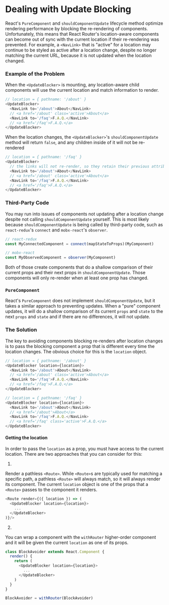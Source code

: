 # Dealing with Update Blocking

React's `PureComponent` and `shouldComponentUpdate` lifecycle method optimize rendering performance by blocking the re-rendering of components. Unfortunately, this means that React Router's location-aware components can become out of sync with the current location if their re-rendering was prevented. For example, a `<NavLink>` that is "active" for a location may continue to be styled as active after a location change, despite no longer matching the current URL, because it is not updated when the location changed.

### Example of the Problem

When the `<UpdateBlocker>` is mounting, any location-aware child components will use the current location and match information to render.

```js
// location = { pathname: '/about' }
<UpdateBlocker>
  <NavLink to='/about'>About</NavLink>
  // <a href='/about' class='active'>About</a>
  <NavLink to='/faq'>F.A.Q.</NavLink>
  // <a href='/faq'>F.A.Q.</a>
</UpdateBlocker>
```

When the location changes, the `<UpdateBlocker>`'s `shouldComponentUpdate` method will return `false`, and any children inside of it will not be re-rendered

```js
// location = { pathname: '/faq' }
<UpdateBlocker>
  // the links will not re-render, so they retain their previous attributes
  <NavLink to='/about'>About</NavLink>
  // <a href='/about' class='active'>About</a>
  <NavLink to='/faq'>F.A.Q.</NavLink>
  // <a href='/faq'>F.A.Q.</a>
</UpdateBlocker>
```

### Third-Party Code

You may run into issues of components not updating after a location change despite not calling `shouldComponentUpdate` yourself. This is most likely because `shouldComponentUpdate` is being called by third-party code, such as `react-redux`'s `connect` and `mobx-react`'s `observer`.

```js
// react-redux
const MyConnectedComponent = connect(mapStateToProps)(MyComponent)

// mobx-react
const MyObservedComponent = observer(MyComponent)
```

Both of those create components that do a shallow comparison of their current props and their next props in `shouldComponentUpdate`. Those components will only re-render when at least one prop has changed.

### `PureComponent`

React's `PureComponent` does not implement `shouldComponentUpdate`, but it takes a similar approach to preventing updates. When a "pure" component updates, it will do a shallow comparison of its current `props` and `state` to the next `props` and `state` and if there are no differences, it will not update.


### The Solution

The key to avoiding components blocking re-renders after location changes is to pass the blocking component a prop that is different every time the location changes. The obvious choice for this is the `location` object.

```js
// location = { pathname: '/about' }
<UpdateBlocker location={location}>
  <NavLink to='/about'>About</NavLink>
  // <a href='/about' class='active'>About</a>
  <NavLink to='/faq'>F.A.Q.</NavLink>
  // <a href='/faq'>F.A.Q.</a>
</UpdateBlocker>

// location = { pathname: '/faq' }
<UpdateBlocker location={location}>
  <NavLink to='/about'>About</NavLink>
  // <a href='/about'>About</a>
  <NavLink to='/faq'>F.A.Q.</NavLink>
  // <a href='/faq' class='active'>F.A.Q.</a>
</UpdateBlocker>
```

#### Getting the location

In order to pass the `location` as a prop, you must have access to the current location. There are two approaches that you can consider for this:

1.
Render a pathless `<Route>`. While `<Route>`s are typically used for matching a specific path, a pathless `<Route>` will always match, so it will always render its component. The current `location` object is one of the props that a `<Route>` passes to the component it renders.

```js
<Route render={({ location }) => (
  <UpdateBlocker location={location}>
    ...
  </UpdateBlocker>
)}/>
```

2.
You can wrap a component with the `withRouter` higher-order component and it will be given the current `location` as one of its props.

```js
class BlockAvoider extends React.Component {
  render() {
    return (
      <UpdateBlocker location={location}>
        ...
      </UpdateBlocker>
    )
  }
}

BlockAvoider = withRouter(BlockAvoider)
```
